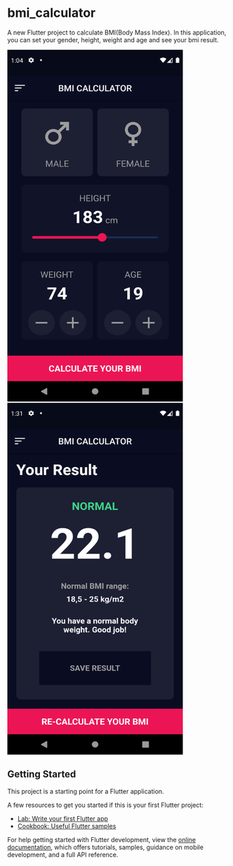 # bmi_calculator

A new Flutter project to calculate BMI(Body Mass Index). In this application, you can set your gender, height, weight and age and see your bmi result. 

<img src="images/first_screen.png" width="400" height="800">
<img src="images/result_screen.png" width="400" height="800">

## Getting Started

This project is a starting point for a Flutter application.

A few resources to get you started if this is your first Flutter project:

- [Lab: Write your first Flutter app](https://docs.flutter.dev/get-started/codelab)
- [Cookbook: Useful Flutter samples](https://docs.flutter.dev/cookbook)

For help getting started with Flutter development, view the
[online documentation](https://docs.flutter.dev/), which offers tutorials,
samples, guidance on mobile development, and a full API reference.
